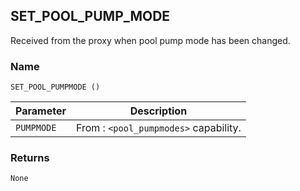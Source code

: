 ## SET\_POOL\_PUMP\_MODE

Received from the proxy when pool pump mode has been changed.


### Name

`SET_POOL_PUMPMODE ()`


| Parameter  | Description                           |
| ---------- | ------------------------------------- |
| `PUMPMODE` | From : `<pool_pumpmodes>` capability. |


### Returns

`None`
